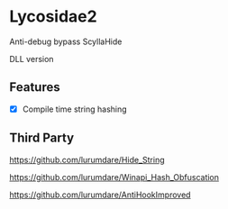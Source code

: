 # Lycosidae2

Anti-debug bypass ScyllaHide 

DLL version

## Features

- [x] Compile time string hashing

## Third Party

https://github.com/lurumdare/Hide_String

https://github.com/lurumdare/Winapi_Hash_Obfuscation

https://github.com/lurumdare/AntiHookImproved
